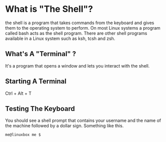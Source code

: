 # What is "The Shell"?
the shell is a program that takes commands from the keyboard and gives them to the operating system to perform.
On most Linux systems a program called bash acts as the shell program.
There are other shell programs available in a Linux system such as ksh, tcsh and zsh.

## What's A "Terminal" ?
It's a program that opens a window and lets you interact with the shell.

## Starting A Terminal
Ctrl + Alt + T

## Testing The Keyboard
You should see a shell prompt that contains your username and the name of the machine followed by a dollar sign. Something like this.
```
me@linuxbox me $
```

<!--stackedit_data:
eyJoaXN0b3J5IjpbMTU4OTU4NjkyXX0=
-->
